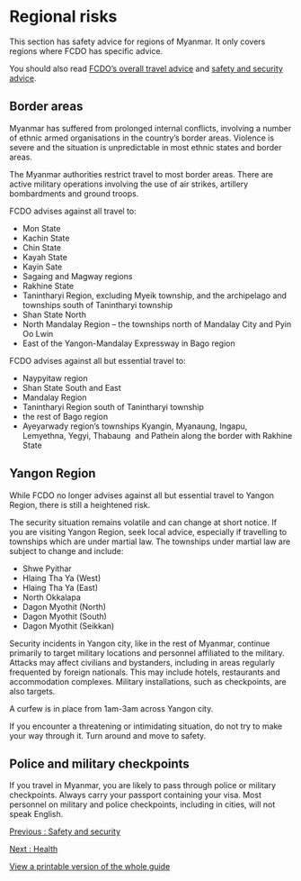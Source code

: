 # Regional risks

This section has safety advice for regions of Myanmar. It only covers regions where FCDO has specific advice.

You should also read [FCDO’s overall travel advice](/foreign-travel-advice/myanmar) and [safety and security advice](/foreign-travel-advice/myanmar/safety-and-security).

## Border areas

Myanmar has suffered from prolonged internal conflicts, involving a number of ethnic armed organisations in the country’s border areas. Violence is severe and the situation is unpredictable in most ethnic states and border areas.

The Myanmar authorities restrict travel to most border areas. There are active military operations involving the use of air strikes, artillery bombardments and ground troops.

FCDO advises against all travel to:

* Mon State
* Kachin State
* Chin State
* Kayah State
* Kayin Sate
* Sagaing and Magway regions
* Rakhine State
* Tanintharyi Region, excluding Myeik township, and the archipelago and townships south of Tanintharyi township
* Shan State North
* North Mandalay Region – the townships north of Mandalay City and Pyin Oo Lwin
* East of the Yangon-Mandalay Expressway in Bago region

FCDO advises against all but essential travel to:

* Naypyitaw region
* Shan State South and East
* Mandalay Region
* Tanintharyi Region south of Tanintharyi township
* the rest of Bago region
* Ayeyarwady region’s townships Kyangin, Myanaung, Ingapu, Lemyethna, Yegyi, Thabaung  and Pathein along the border with Rakhine State

## Yangon Region

While FCDO no longer advises against all but essential travel to Yangon Region, there is still a heightened risk.

The security situation remains volatile and can change at short notice. If you are visiting Yangon Region, seek local advice, especially if travelling to townships which are under martial law. The townships under martial law are subject to change and include:

* Shwe Pyithar
* Hlaing Tha Ya (West)
* Hlaing Tha Ya (East)
* North Okkalapa
* Dagon Myothit (North)
* Dagon Myothit (South)
* Dagon Myothit (Seikkan)

Security incidents in Yangon city, like in the rest of Myanmar, continue primarily to target military locations and personnel affiliated to the military. Attacks may affect civilians and bystanders, including in areas regularly frequented by foreign nationals. This may include hotels, restaurants and accommodation complexes. Military installations, such as checkpoints, are also targets.

A curfew is in place from 1am-3am across Yangon city.

If you encounter a threatening or intimidating situation, do not try to make your way through it. Turn around and move to safety.

## Police and military checkpoints

If you travel in Myanmar, you are likely to pass through police or military checkpoints. Always carry your passport containing your visa. Most personnel on military and police checkpoints, including in cities, will not speak English.

[Previous
:
Safety and security](/foreign-travel-advice/myanmar/safety-and-security)

[Next
:
Health](/foreign-travel-advice/myanmar/health)

[View a printable version of the whole guide](/foreign-travel-advice/myanmar/print)